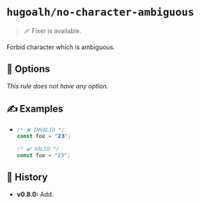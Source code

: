 # `hugoalh/no-character-ambiguous`

> 🩹 Fixer is available.

Forbid character which is ambiguous.

## 🔧 Options

*This rule does not have any option.*

## ✍️ Examples

- ```ts
  /* ❌ INVALID */
  const foo = "𝟮𝟯";

  /* ✔️ VALID */
  const foo = "23";
  ```

## 📜 History

- **v0.8.0:** Add.
